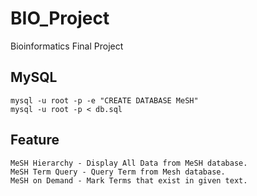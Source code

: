 # BIO_Project
Bioinformatics Final Project

## MySQL

    mysql -u root -p -e "CREATE DATABASE MeSH"
    mysql -u root -p < db.sql

## Feature

    MeSH Hierarchy - Display All Data from MeSH database. 
    MeSH Term Query - Query Term from Mesh database. 
    MeSH on Demand - Mark Terms that exist in given text.

